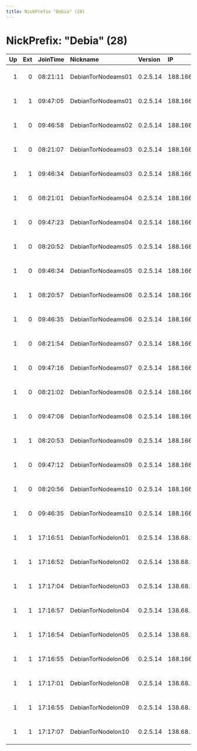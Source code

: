 ```yaml
---
title: NickPrefix "Debia" (28)
---
```


# NickPrefix: "Debia" (28)

|   Up |   Ext | JoinTime   | Nickname           | Version   | IP              | AS                  | CC   |   ORp |   Dirp | OS    | Contact                     |   eFamMembers |
|-----:|------:|:-----------|:-------------------|:----------|:----------------|:--------------------|:-----|------:|-------:|:------|:----------------------------|--------------:|
|    1 |     0 | 08:21:11   | DebianTorNodeams01 | 0.2.5.14  | 188.166.88.86   | Digital Ocean, Inc. | nl   |  9001 |   9030 | Linux | Person somebody@example.com |             1 |
|    1 |     1 | 09:47:05   | DebianTorNodeams01 | 0.2.5.14  | 188.166.83.31   | Digital Ocean, Inc. | nl   |  9001 |   9030 | Linux | Person somebody@example.com |             1 |
|    1 |     0 | 09:46:58   | DebianTorNodeams02 | 0.2.5.14  | 188.166.24.6    | Digital Ocean, Inc. | nl   |  9001 |   9030 | Linux | Person somebody@example.com |             1 |
|    1 |     0 | 08:21:07   | DebianTorNodeams03 | 0.2.5.14  | 188.166.85.76   | Digital Ocean, Inc. | nl   |  9001 |   9030 | Linux | Person somebody@example.com |             1 |
|    1 |     1 | 09:46:34   | DebianTorNodeams03 | 0.2.5.14  | 188.166.82.103  | Digital Ocean, Inc. | nl   |  9001 |   9030 | Linux | Person somebody@example.com |             1 |
|    1 |     0 | 08:21:01   | DebianTorNodeams04 | 0.2.5.14  | 188.166.88.138  | Digital Ocean, Inc. | nl   |  9001 |   9030 | Linux | Person somebody@example.com |             1 |
|    1 |     0 | 09:47:23   | DebianTorNodeams04 | 0.2.5.14  | 188.166.82.164  | Digital Ocean, Inc. | nl   |  9001 |   9030 | Linux | Person somebody@example.com |             1 |
|    1 |     0 | 08:20:52   | DebianTorNodeams05 | 0.2.5.14  | 188.166.88.81   | Digital Ocean, Inc. | nl   |  9001 |   9030 | Linux | Person somebody@example.com |             1 |
|    1 |     0 | 09:46:34   | DebianTorNodeams05 | 0.2.5.14  | 188.166.83.48   | Digital Ocean, Inc. | nl   |  9001 |   9030 | Linux | Person somebody@example.com |             1 |
|    1 |     1 | 08:20:57   | DebianTorNodeams06 | 0.2.5.14  | 188.166.88.82   | Digital Ocean, Inc. | nl   |  9001 |   9030 | Linux | Person somebody@example.com |             1 |
|    1 |     0 | 09:46:35   | DebianTorNodeams06 | 0.2.5.14  | 188.166.82.156  | Digital Ocean, Inc. | nl   |  9001 |   9030 | Linux | Person somebody@example.com |             1 |
|    1 |     0 | 08:21:54   | DebianTorNodeams07 | 0.2.5.14  | 188.166.88.85   | Digital Ocean, Inc. | nl   |  9001 |   9030 | Linux | Person somebody@example.com |             1 |
|    1 |     0 | 09:47:16   | DebianTorNodeams07 | 0.2.5.14  | 188.166.82.200  | Digital Ocean, Inc. | nl   |  9001 |   9030 | Linux | Person somebody@example.com |             1 |
|    1 |     0 | 08:21:02   | DebianTorNodeams08 | 0.2.5.14  | 188.166.88.144  | Digital Ocean, Inc. | nl   |  9001 |   9030 | Linux | Person somebody@example.com |             1 |
|    1 |     0 | 09:47:08   | DebianTorNodeams08 | 0.2.5.14  | 188.166.82.145  | Digital Ocean, Inc. | nl   |  9001 |   9030 | Linux | Person somebody@example.com |             1 |
|    1 |     1 | 08:20:53   | DebianTorNodeams09 | 0.2.5.14  | 188.166.88.109  | Digital Ocean, Inc. | nl   |  9001 |   9030 | Linux | Person somebody@example.com |             1 |
|    1 |     0 | 09:47:12   | DebianTorNodeams09 | 0.2.5.14  | 188.166.82.104  | Digital Ocean, Inc. | nl   |  9001 |   9030 | Linux | Person somebody@example.com |             1 |
|    1 |     0 | 08:20:56   | DebianTorNodeams10 | 0.2.5.14  | 188.166.88.130  | Digital Ocean, Inc. | nl   |  9001 |   9030 | Linux | Person somebody@example.com |             1 |
|    1 |     0 | 09:46:35   | DebianTorNodeams10 | 0.2.5.14  | 188.166.82.107  | Digital Ocean, Inc. | nl   |  9001 |   9030 | Linux | Person somebody@example.com |             1 |
|    1 |     1 | 17:16:51   | DebianTorNodelon01 | 0.2.5.14  | 138.68.182.29   | Digital Ocean, Inc. | gb   |  9001 |   9030 | Linux | Person somebody@example.com |             1 |
|    1 |     1 | 17:16:52   | DebianTorNodelon02 | 0.2.5.14  | 138.68.186.184  | Digital Ocean, Inc. | gb   |  9001 |   9030 | Linux | Person somebody@example.com |             1 |
|    1 |     1 | 17:17:04   | DebianTorNodelon03 | 0.2.5.14  | 138.68.182.17   | Digital Ocean, Inc. | gb   |  9001 |   9030 | Linux | Person somebody@example.com |             1 |
|    1 |     1 | 17:16:57   | DebianTorNodelon04 | 0.2.5.14  | 138.68.186.177  | Digital Ocean, Inc. | gb   |  9001 |   9030 | Linux | Person somebody@example.com |             1 |
|    1 |     1 | 17:16:54   | DebianTorNodelon05 | 0.2.5.14  | 138.68.186.185  | Digital Ocean, Inc. | gb   |  9001 |   9030 | Linux | Person somebody@example.com |             1 |
|    1 |     1 | 17:16:55   | DebianTorNodelon06 | 0.2.5.14  | 188.166.152.211 | Digital Ocean, Inc. | gb   |  9001 |   9030 | Linux | Person somebody@example.com |             1 |
|    1 |     1 | 17:17:01   | DebianTorNodelon08 | 0.2.5.14  | 138.68.182.25   | Digital Ocean, Inc. | gb   |  9001 |   9030 | Linux | Person somebody@example.com |             1 |
|    1 |     1 | 17:16:55   | DebianTorNodelon09 | 0.2.5.14  | 138.68.182.28   | Digital Ocean, Inc. | gb   |  9001 |   9030 | Linux | Person somebody@example.com |             1 |
|    1 |     1 | 17:17:07   | DebianTorNodelon10 | 0.2.5.14  | 138.68.186.182  | Digital Ocean, Inc. | gb   |  9001 |   9030 | Linux | Person somebody@example.com |             1 |
